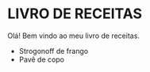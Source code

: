 # LIVRO DE RECEITAS #
Olá! Bem vindo ao meu livro de receitas.

- Strogonoff de frango
- Pavê de copo
